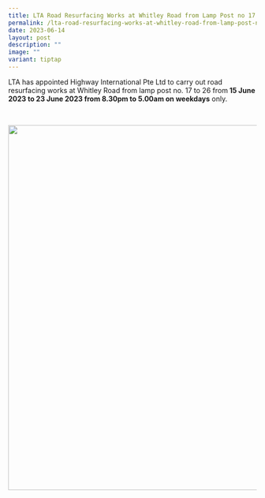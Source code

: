 ```yaml
---
title: LTA Road Resurfacing Works at Whitley Road from Lamp Post no 17 to 26
permalink: /lta-road-resurfacing-works-at-whitley-road-from-lamp-post-no-17-to-26/
date: 2023-06-14
layout: post
description: ""
image: ""
variant: tiptap
---
```

<p>LTA has appointed Highway International Pte Ltd to carry out road resurfacing
works at Whitley Road from lamp post no. 17 to 26 from<strong> 15 June 2023 to 23 June 2023 from 8.30pm to 5.00am on weekdays</strong> only.</p>
<p>
<br>
</p>
<div class="isomer-image-wrapper">
<img style="width: 740px; color: rgb(0, 0, 0); font-family: system-ui, -apple-system, &quot;system-ui&quot;, &quot;Segoe UI&quot;, Roboto, Oxygen, Ubuntu, Cantarell, &quot;Open Sans&quot;, &quot;Helvetica Neue&quot;, sans-serif; font-size: medium; font-style: normal; font-variant-ligatures: normal; font-variant-caps: normal; font-weight: 400; letter-spacing: normal; orphans: 2; text-align: start; text-indent: 0px; text-transform: none; widows: 2; word-spacing: 0px; -webkit-text-stroke-width: 0px; white-space: normal; text-decoration-thickness: initial; text-decoration-style: initial; text-decoration-color: initial;" height="auto" width="100%" src="https://moca.sgp1.cdn.digitaloceanspaces.com/News%20%26%20Notices/64895afc55c8b3d1e768d955_Screenshot%25202023-06-14%2520141456.webp">
</div>
<p></p>